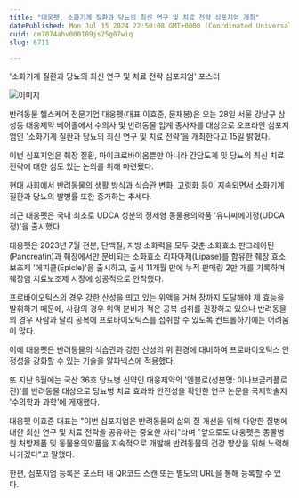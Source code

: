 ```yaml
---
title: "대웅펫, 소화기계 질환과 당뇨의 최신 연구 및 치료 전략 심포지엄 개최"
datePublished: Mon Jul 15 2024 22:50:08 GMT+0000 (Coordinated Universal Time)
cuid: cm7074ahv000109js25g07wiq
slug: 6711

---
```



'소화기계 질환과 당뇨의 최신 연구 및 치료 전략 심포지엄' 포스터

![이미지](https://cdn.hashnode.com/res/hashnode/image/upload/v1739261042198/ca4f8233-37ba-4c85-a2b8-af836bcf5c37.jpeg)

반려동물 헬스케어 전문기업 대웅펫(대표 이효준, 문재봉)은 오는 28일 서울 강남구 삼성동 대웅제약 베어홀에서 수의사 및 반려동물 업계 종사자를 대상으로 오프라인 심포지엄인 '소화기계 질환과 당뇨의 최신 연구 및 치료 전략'을 개최한다고 15일 밝혔다.

이번 심포지엄은 췌장 질환, 마이크로바이옴뿐만 아니라 간담도계 및 당뇨의 최신 치료 전략에 대한 심도 있는 논의를 위해 마련됐다.

현대 사회에서 반려동물의 생활 방식과 식습관 변화, 고령화 등이 지속되면서 소화기계 질환과 당뇨의 발병률 또한 증가하는 추세다.

최근 대웅펫은 국내 최초로 UDCA 성분의 정제형 동물용의약품 '유디씨에이정(UDCA정)'을 출시했다.

대웅펫은 2023년 7월 전분, 단백질, 지방 소화력을 모두 갖춘 소화효소 판크레아틴(Pancreatin)과 췌장에서만 분비되는 소화효소 리파아제(Lipase)를 함유한 췌장 효소보조제 '에피클(Epicle)'을 출시하고, 출시 11개월 만에 누적 판매량 2만 개를 기록하며 췌장염 치료보조제 시장에 성공적으로 안착했다.

프로바이오틱스의 경우 강한 산성을 띄고 있는 위액을 거쳐 장까지 도달해야 제 효능을 발휘하기 때문에, 사람의 경우 위액 분비가 적은 공복 섭취를 권장하고 있으나 반려동물의 경우 사람과 달리 공복에 프로바이오틱스를 섭취할 수 있도록 컨트롤하기에는 어려움이 많다.

이에 대웅펫은 반려동물의 식습관과 강한 산성의 위 환경에 대비하여 프로바이오틱스 안정성을 강화할 수 있는 기술을 알파넥스에 적용했다.

또 지난 6월에는 국산 36호 당뇨병 신약인 대웅제약의 '엔블로(성분명: 이나보글리플로진)'를 반려동물 대상으로 당뇨병 치료 효과와 안전성을 확인한 연구 논문을 국제학술지 '수의학과 과학'에 게재했다.

대웅펫 이효준 대표는 "이번 심포지엄은 반려동물의 삶의 질 개선을 위해 다양한 질병에 대한 최신 연구 및 치료 전략을 공유하는 중요한 자리"라며 "앞으로도 대웅펫은 동물병원 처방제품 및 동물용의약품을 지속적으로 개발해 반려동물의 건강 향상을 위해 노력해 나가겠다"고 말했다.

한편, 심포지엄 등록은 포스터 내 QR코드 스캔 또는 별도의 URL을 통해 등록할 수 있다.